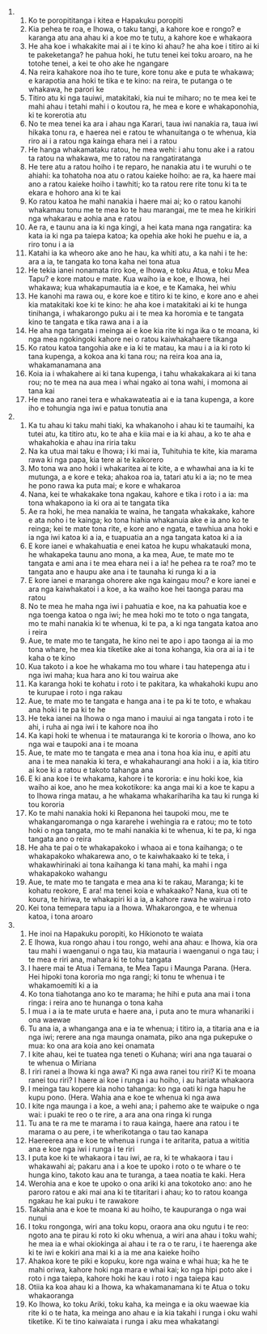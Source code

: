 <ol>
  <li>
    <ol>
      <li>Ko te poropititanga i kitea e Hapakuku poropiti</li>
      <li>Kia pehea te roa, e Ihowa, o taku tangi, a kahore koe e rongo? e karanga atu ana ahau ki a koe mo te tutu, a kahore koe e whakaora</li>
      <li>He aha koe i whakakite mai ai i te kino ki ahau? he aha koe i titiro ai ki te pakeketanga? he pahua hoki, he tutu tenei kei toku aroaro, na he totohe tenei, a kei te oho ake he ngangare</li>
      <li>Na reira kahakore noa iho te ture, kore tonu ake e puta te whakawa; e karapotia ana hoki te tika e te kino: na reira, te putanga o te whakawa, he parori ke</li>
      <li>Titiro atu ki nga tauiwi, matakitaki, kia nui te miharo; no te mea kei te mahi ahau i tetahi mahi i o koutou ra, he mea e kore e whakaponohia, ki te korerotia atu</li>
      <li>No te mea tenei ka ara i ahau nga Karari, taua iwi nanakia ra, taua iwi hikaka tonu ra, e haerea nei e ratou te whanuitanga o te whenua, kia riro ai i a ratou nga kainga ehara nei i a ratou</li>
      <li>He hanga whakamataku ratou, he mea wehi: i ahu tonu ake i a ratou ta ratou na whakawa, me to ratou na rangatiratanga</li>
      <li>He tere atu a ratou hoiho i te reparo, he nanakia atu i te wuruhi o te ahiahi: ka tohatoha noa atu o ratou kaieke hoiho: ae ra, ka haere mai ano a ratou kaieke hoiho i tawhiti; ko ta ratou rere rite tonu ki ta te ekara e hohoro ana ki te kai</li>
      <li>Ko ratou katoa he mahi nanakia i haere mai ai; ko o ratou kanohi whakamau tonu me te mea ko te hau marangai, me te mea he kirikiri nga whakarau e aohia ana e ratou</li>
      <li>Ae ra, e taunu ana ia ki nga kingi, a hei kata mana nga rangatira: ka kata ia ki nga pa taiepa katoa; ka opehia ake hoki he puehu e ia, a riro tonu i a ia</li>
      <li>Katahi ia ka wheoro ake ano he hau, ka whiti atu, a ka nahi i te he: ara a ia, te tangata ko tona kaha nei tona atua</li>
      <li>He tekia ianei nonamata riro koe, e Ihowa, e toku Atua, e toku Mea Tapu? e kore matou e mate. Kua waiho ia e koe, e Ihowa, hei whakawa; kua whakapumautia ia e koe, e te Kamaka, hei whiu</li>
      <li>He kanohi ma rawa ou, e kore koe e titiro ki te kino, e kore ano e ahei kia matakitaki koe ki te kino: he aha koe i matakitaki ai ki te hunga tinihanga, i whakarongo puku ai i te mea ka horomia e te tangata kino te tangata e tika rawa ana i a ia</li>
      <li>He aha nga tangata i meinga ai e koe kia rite ki nga ika o te moana, ki nga mea ngokingoki kahore nei o ratou kaiwhakahaere tikanga</li>
      <li>Ko ratou katoa tangohia ake e ia ki te matau, ka mau i a ia ki roto ki tana kupenga, a kokoa ana ki tana rou; na reira koa ana ia, whakamanamana ana</li>
      <li>Koia ia i whakahere ai ki tana kupenga, i tahu whakakakara ai ki tana rou; no te mea na aua mea i whai ngako ai tona wahi, i momona ai tana kai</li>
      <li>He mea ano ranei tera e whakawateatia ai e ia tana kupenga, a kore iho e tohungia nga iwi e patua tonutia ana</li>
    </ol>
  </li>
  <li>
    <ol>
      <li>Ka tu ahau ki taku mahi tiaki, ka whakanoho i ahau ki te taumaihi, ka tutei atu, ka titiro atu, ko te aha e kiia mai e ia ki ahau, a ko te aha e whakahokia e ahau ina riria taku</li>
      <li>Na ka utua mai taku e Ihowa; i ki mai ia, Tuhituhia te kite, kia marama rawa ki nga papa, kia tere ai te kaikorero</li>
      <li>Mo tona wa ano hoki i whakaritea ai te kite, a e whawhai ana ia ki te mutunga, a e kore e teka; ahakoa roa ia, tatari atu ki a ia; no te mea he pono rawa ka puta mai; e kore e whakaroa</li>
      <li>Nana, kei te whakakake tona ngakau, kahore e tika i roto i a ia: ma tona whakapono ia ki ora ai te tangata tika</li>
      <li>Ae ra hoki, he mea nanakia te waina, he tangata whakakake, kahore e ata noho i te kainga; ko tona hiahia whakanuia ake e ia ano ko te reinga; kei te mate tona rite, e kore ano e ngata, e tawhiua ana hoki e ia nga iwi katoa ki a ia, e tuapuatia an a nga tangata katoa ki a ia</li>
      <li>E kore ianei e whakahuatia e enei katoa he kupu whakatauki mona, he whakapeka taunu ano mona, a ka mea, Aue, te mate mo te tangata e ami ana i te mea ehara nei i a ia! he pehea ra te roa? mo te tangata ano e haupu ake ana i te taunaha ki runga ki a ia</li>
      <li>E kore ianei e maranga ohorere ake nga kaingau mou? e kore ianei e ara nga kaiwhakatoi i a koe, a ka waiho koe hei taonga parau ma ratou</li>
      <li>No te mea he maha nga iwi i pahuatia e koe, na ka pahuatia koe e nga toenga katoa o nga iwi; he mea hoki mo te toto o nga tangata, mo te mahi nanakia ki te whenua, ki te pa, a ki nga tangata katoa ano i reira</li>
      <li>Aue, te mate mo te tangata, he kino nei te apo i apo taonga ai ia mo tona whare, he mea kia tiketike ake ai tona kohanga, kia ora ai ia i te kaha o te kino</li>
      <li>Kua takoto i a koe he whakama mo tou whare i tau hatepenga atu i nga iwi maha; kua hara ano ki tou wairua ake</li>
      <li>Ka karanga hoki te kohatu i roto i te pakitara, ka whakahoki kupu ano te kurupae i roto i nga rakau</li>
      <li>Aue, te mate mo te tangata e hanga ana i te pa ki te toto, e whakau ana hoki i te pa ki te he</li>
      <li>He teka ianei na Ihowa o nga mano i mauiui ai nga tangata i roto i te ahi, i ruha ai nga iwi i te kahore noa iho</li>
      <li>Ka kapi hoki te whenua i te matauranga ki te kororia o Ihowa, ano ko nga wai e taupoki ana i te moana</li>
      <li>Aue, te mate mo te tangata e mea ana i tona hoa kia inu, e apiti atu ana i te mea nanakia ki tera, e whakahaurangi ana hoki i a ia, kia titiro ai koe ki a ratou e takoto tahanga ana</li>
      <li>E ki ana koe i te whakama, kahore i te kororia: e inu hoki koe, kia waiho ai koe, ano he mea kokotikore: ka anga mai ki a koe te kapu a to Ihowa ringa matau, a he whakama whakarihariha ka tau ki runga ki tou kororia</li>
      <li>Ko te mahi nanakia hoki ki Repanona hei taupoki mou, me te whakangaromanga o nga kararehe i wehingia ra e ratou; mo te toto hoki o nga tangata, mo te mahi nanakia ki te whenua, ki te pa, ki nga tangata ano o reira</li>
      <li>He aha te pai o te whakapakoko i whaoa ai e tona kaihanga; o te whakapakoko whakarewa ano, o te kaiwhakaako ki te teka, i whakawhirinaki ai tona kaihanga ki tana mahi, ka mahi i nga whakapakoko wahangu</li>
      <li>Aue, te mate mo te tangata e mea ana ki te rakau, Maranga; ki te kohatu reokore, E ara! ma tenei koia e whakaako? Nana, kua oti te koura, te hiriwa, te whakapiri ki a ia, a kahore rawa he wairua i roto</li>
      <li>Kei tona temepara tapu ia a Ihowa. Whakarongoa, e te whenua katoa, i tona aroaro</li>
    </ol>
  </li>
  <li>
    <ol>
      <li>He inoi na Hapakuku poropiti, ko Hikionoto te waiata</li>
      <li>E Ihowa, kua rongo ahau i tou rongo, wehi ana ahau: e Ihowa, kia ora tau mahi i waenganui o nga tau, kia matauria i waenganui o nga tau; i te mea e riri ana, mahara ki te tohu tangata</li>
      <li>I haere mai te Atua i Temana, te Mea Tapu i Maunga Parana. (Hera. Hei hipoki tona kororia mo nga rangi; ki tonu te whenua i te whakamoemiti ki a ia</li>
      <li>Ko tona tiahotanga ano ko te marama; he hihi e puta ana mai i tona ringa: i reira ano te hunanga o tona kaha</li>
      <li>I mua i a ia te mate uruta e haere ana, i puta ano te mura whanariki i ona waewae</li>
      <li>Tu ana ia, a whanganga ana e ia te whenua; i titiro ia, a titaria ana e ia nga iwi; rerere ana nga maunga onamata, piko ana nga pukepuke o mua: ko ona ara koia ano kei onamata</li>
      <li>I kite ahau, kei te tuatea nga teneti o Kuhana; wiri ana nga tauarai o te whenua o Miriana</li>
      <li>I riri ranei a Ihowa ki nga awa? Ki nga awa ranei tou riri? Ki te moana ranei tou riri? I haere ai koe i runga i au hoiho, i au hariata whakaora</li>
      <li>I meinga tau kopere kia noho tahanga: ko nga oati ki nga hapu he kupu pono. (Hera. Wahia ana e koe te whenua ki nga awa</li>
      <li>I kite nga maunga i a koe, a wehi ana; i pahemo ake te waipuke o nga wai: i puaki te reo o te rire, a ara ana ona ringa ki runga</li>
      <li>Tu ana te ra me te marama i to raua kainga, haere ana ratou i te marama o au pere, i te wherikotanga o tau tao kanapa</li>
      <li>Haereerea ana e koe te whenua i runga i te aritarita, patua a wititia ana e koe nga iwi i runga i te riri</li>
      <li>I puta koe ki te whakaora i tau iwi, ae ra, ki te whakaora i tau i whakawahi ai; pakaru ana i a koe te upoko i roto o te whare o te hunga kino, takoto kau ana te turanga, a taea noatia te kaki. Hera</li>
      <li>Werohia ana e koe te upoko o ona ariki ki ana tokotoko ano: ano he paroro ratou e aki mai ana ki te titaritari i ahau; ko to ratou koanga ngakau he kai puku i te rawakore</li>
      <li>Takahia ana e koe te moana ki au hoiho, te kaupuranga o nga wai nunui</li>
      <li>I toku rongonga, wiri ana toku kopu, oraora ana oku ngutu i te reo: ngoto ana te pirau ki roto ki oku whenua, a wiri ana ahau i toku wahi; he mea ia e whai okiokinga ai ahau i te ra o te raru, i te haerenga ake ki te iwi e kokiri ana mai ki a ia me ana kaieke hoiho</li>
      <li>Ahakoa kore te piki e kopuku, kore nga waina e whai hua; ka he te mahi oriwa, kahore hoki nga mara e whai kai; ko nga hipi poto ake i roto i nga taiepa, kahore hoki he kau i roto i nga taiepa kau</li>
      <li>Otiia ka koa ahau ki a Ihowa, ka whakamanamana ki te Atua o toku whakaoranga</li>
      <li>Ko Ihowa, ko toku Ariki, toku kaha, ka meinga e ia oku waewae kia rite ki o te hata, ka meinga ano ahau e ia kia takahi i runga i oku wahi tiketike. Ki te tino kaiwaiata i runga i aku mea whakatangi</li>
    </ol>
  </li>
</ol>